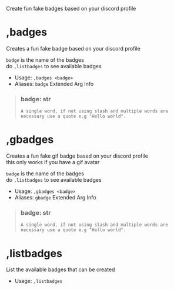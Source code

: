 Create fun fake badges based on your discord profile

# ,badges
Creates a fun fake badge based on your discord profile<br/>

`badge` is the name of the badges<br/>
do `,listbadges` to see available badges<br/>
 - Usage: `,badges <badge>`
 - Aliases: `badge`
Extended Arg Info
> ### badge: str
> ```
> A single word, if not using slash and multiple words are necessary use a quote e.g "Hello world".
> ```
# ,gbadges
Creates a fun fake gif badge based on your discord profile<br/>
this only works if you have a gif avatar<br/>

`badge` is the name of the badges<br/>
do `,listbadges` to see available badges<br/>
 - Usage: `,gbadges <badge>`
 - Aliases: `gbadge`
Extended Arg Info
> ### badge: str
> ```
> A single word, if not using slash and multiple words are necessary use a quote e.g "Hello world".
> ```
# ,listbadges
List the available badges that can be created<br/>
 - Usage: `,listbadges`
